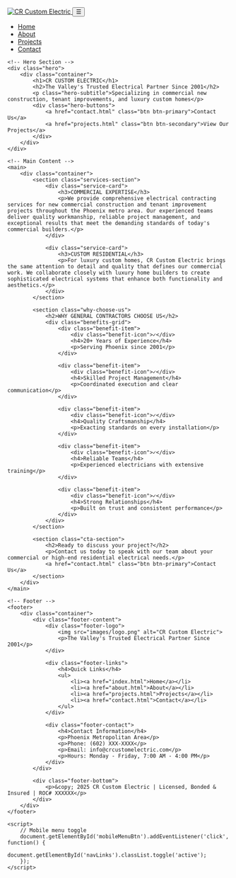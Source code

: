<!DOCTYPE html>
<html lang="en">
<head>
    <meta charset="UTF-8">
    <meta name="viewport" content="width=device-width, initial-scale=1.0">
    <title>CR Custom Electric - The Valley's Trusted Electrical Partner</title>
    <link rel="stylesheet" href="styles.css">
    <link rel="preconnect" href="https://fonts.googleapis.com">
    <link rel="preconnect" href="https://fonts.gstatic.com" crossorigin>
    <link href="https://fonts.googleapis.com/css2?family=Poppins:wght@300;400;500;600;700&display=swap" rel="stylesheet">
</head>
<body>
    <!-- Navigation Bar -->
    <nav class="top-nav">
        <div class="nav-container">
            <a href="index.html">
                <img src="images/logo.png" alt="CR Custom Electric" class="logo">
            </a>
            <button class="mobile-menu-btn" id="mobileMenuBtn">☰</button>
            <ul class="nav-links" id="navLinks">
                <li><a href="index.html" class="active">Home</a></li>
                <li><a href="about.html">About</a></li>
                <li><a href="projects.html">Projects</a></li>
                <li><a href="contact.html">Contact</a></li>
            </ul>
        </div>
    </nav>
    
    <!-- Hero Section -->
    <div class="hero">
        <div class="container">
            <h1>CR CUSTOM ELECTRIC</h1>
            <h2>The Valley's Trusted Electrical Partner Since 2001</h2>
            <p class="hero-subtitle">Specializing in commercial new construction, tenant improvements, and luxury custom homes</p>
            <div class="hero-buttons">
                <a href="contact.html" class="btn btn-primary">Contact Us</a>
                <a href="projects.html" class="btn btn-secondary">View Our Projects</a>
            </div>
        </div>
    </div>
    
    <!-- Main Content -->
    <main>
        <div class="container">
            <section class="services-section">
                <div class="service-card">
                    <h3>COMMERCIAL EXPERTISE</h3>
                    <p>We provide comprehensive electrical contracting services for new commercial construction and tenant improvement projects throughout the Phoenix metro area. Our experienced teams deliver quality workmanship, reliable project management, and exceptional results that meet the demanding standards of today's commercial builders.</p>
                </div>
                
                <div class="service-card">
                    <h3>CUSTOM RESIDENTIAL</h3>
                    <p>For luxury custom homes, CR Custom Electric brings the same attention to detail and quality that defines our commercial work. We collaborate closely with luxury home builders to create sophisticated electrical systems that enhance both functionality and aesthetics.</p>
                </div>
            </section>
            
            <section class="why-choose-us">
                <h2>WHY GENERAL CONTRACTORS CHOOSE US</h2>
                <div class="benefits-grid">
                    <div class="benefit-item">
                        <div class="benefit-icon">✓</div>
                        <h4>20+ Years of Experience</h4>
                        <p>Serving Phoenix since 2001</p>
                    </div>
                    
                    <div class="benefit-item">
                        <div class="benefit-icon">✓</div>
                        <h4>Skilled Project Management</h4>
                        <p>Coordinated execution and clear communication</p>
                    </div>
                    
                    <div class="benefit-item">
                        <div class="benefit-icon">✓</div>
                        <h4>Quality Craftsmanship</h4>
                        <p>Exacting standards on every installation</p>
                    </div>
                    
                    <div class="benefit-item">
                        <div class="benefit-icon">✓</div>
                        <h4>Reliable Teams</h4>
                        <p>Experienced electricians with extensive training</p>
                    </div>
                    
                    <div class="benefit-item">
                        <div class="benefit-icon">✓</div>
                        <h4>Strong Relationships</h4>
                        <p>Built on trust and consistent performance</p>
                    </div>
                </div>
            </section>
            
            <section class="cta-section">
                <h2>Ready to discuss your project?</h2>
                <p>Contact us today to speak with our team about your commercial or high-end residential electrical needs.</p>
                <a href="contact.html" class="btn btn-primary">Contact Us</a>
            </section>
        </div>
    </main>
    
    <!-- Footer -->
    <footer>
        <div class="container">
            <div class="footer-content">
                <div class="footer-logo">
                    <img src="images/logo.png" alt="CR Custom Electric">
                    <p>The Valley's Trusted Electrical Partner Since 2001</p>
                </div>
                
                <div class="footer-links">
                    <h4>Quick Links</h4>
                    <ul>
                        <li><a href="index.html">Home</a></li>
                        <li><a href="about.html">About</a></li>
                        <li><a href="projects.html">Projects</a></li>
                        <li><a href="contact.html">Contact</a></li>
                    </ul>
                </div>
                
                <div class="footer-contact">
                    <h4>Contact Information</h4>
                    <p>Phoenix Metropolitan Area</p>
                    <p>Phone: (602) XXX-XXXX</p>
                    <p>Email: info@crcustomelectric.com</p>
                    <p>Hours: Monday - Friday, 7:00 AM - 4:00 PM</p>
                </div>
            </div>
            
            <div class="footer-bottom">
                <p>&copy; 2025 CR Custom Electric | Licensed, Bonded & Insured | ROC# XXXXXX</p>
            </div>
        </div>
    </footer>
    
    <script>
        // Mobile menu toggle
        document.getElementById('mobileMenuBtn').addEventListener('click', function() {
            document.getElementById('navLinks').classList.toggle('active');
        });
    </script>
</body>
</html>
